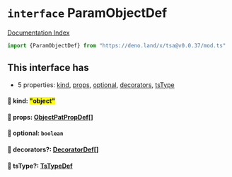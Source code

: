# `interface` ParamObjectDef

[Documentation Index](../README.md)

```ts
import {ParamObjectDef} from "https://deno.land/x/tsa@v0.0.37/mod.ts"
```

## This interface has

- 5 properties:
[kind](#-kind-object),
[props](#-props-objectpatpropdef),
[optional](#-optional-boolean),
[decorators](#-decorators-decoratordef),
[tsType](#-tstype-tstypedef)


#### 📄 kind: <mark>"object"</mark>



#### 📄 props: [ObjectPatPropDef](../type.ObjectPatPropDef/README.md)\[]



#### 📄 optional: `boolean`



#### 📄 decorators?: [DecoratorDef](../interface.DecoratorDef/README.md)\[]



#### 📄 tsType?: [TsTypeDef](../type.TsTypeDef/README.md)



